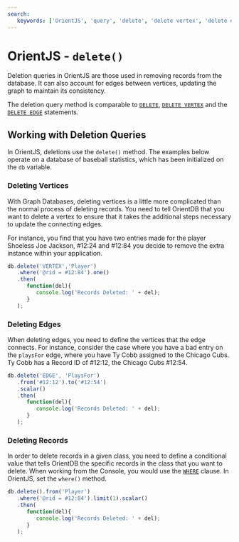 ```yaml
---
search:
   keywords: ['OrientJS', 'query', 'delete', 'delete vertex', 'delete edge']
---
```


# OrientJS - `delete()`

Deletion queries in OrientJS are those used in removing records from the database.  It can also account for edges between vertices, updating the graph to maintain its consistency.

The deletion query method is comparable to [`DELETE`](../sql/SQL-Delete.md), [`DELETE VERTEX`](../sql/SQL-Delete-Vertex.md) and the [`DELETE EDGE`](../sql/SQL-Delete-Edge.md) statements.


## Working with Deletion Queries

In OrientJS, deletions use the `delete()` method.  The examples below operate on a database of baseball statistics, which has been initialized on the `db` variable.


### Deleting Vertices

With Graph Databases, deleting vertices is a little more complicated than the normal process of deleting records. You need to tell OrientDB that you want to delete a vertex to ensure that it takes the additional steps necessary to update the connecting edges.

For instance, you find that you have two entries made for the player Shoeless Joe Jackson, #12:24 and #12:84 you decide to remove the extra instance within your application.

```js
db.delete('VERTEX','Player')
   .where('@rid = #12:84').one()
   .then(
      function(del){
         console.log('Records Deleted: ' + del);
      }   
   );
```

### Deleting Edges

When deleting edges, you need to define the vertices that the edge connects.  For instance, consider the case where you have a bad entry on the `playsFor` edge, where you have Ty Cobb assigned to the Chicago Cubs.  Ty Cobb has a Record ID of #12:12, the Chicago Cubs #12:54.

```js
db.delete('EDGE', 'PlaysFor')
   .from('#12:12').to('#12:54')
   .scalar()
   .then(
      function(del){
         console.log('Records Deleted: ' + del);
      }
   );
```

### Deleting Records

In order to delete records in a given class, you need to define a conditional value that tells OrientDB the specific records in the class that you want to delete.  When working from the Console, you would use the [`WHERE`](../sql/SQL-Where.md) clause.  In OrientJS, set the `where()` method.

```js
db.delete().from('Player')
   .where('@rid = #12:84').limit(1).scalar()
   .then(
      function(del){
         console.log('Records Deleted: ' + del);
      }
   );
```
